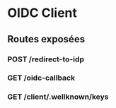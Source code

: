 # OIDC Client



## Routes exposées


### POST /redirect-to-idp

### GET /oidc-callback

### GET /client/.wellknown/keys
